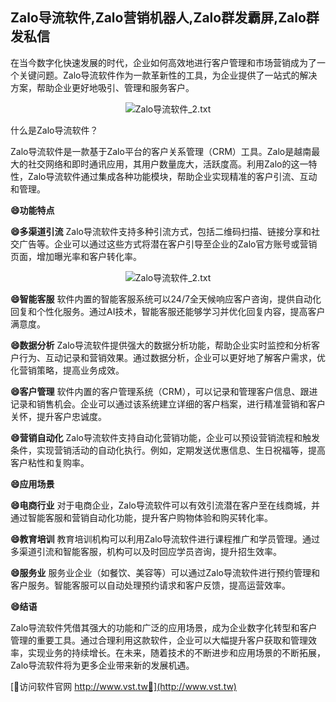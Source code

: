 ## **Zalo导流软件,Zalo营销机器人,Zalo群发霸屏,Zalo群发私信**

在当今数字化快速发展的时代，企业如何高效地进行客户管理和市场营销成为了一个关键问题。Zalo导流软件作为一款革新性的工具，为企业提供了一站式的解决方案，帮助企业更好地吸引、管理和服务客户。

 <center><img src="https://vst.tw/MP4/tuiguang/png/7.png" alt="Zalo导流软件_2.txt"></center>

什么是Zalo导流软件？

Zalo导流软件是一款基于Zalo平台的客户关系管理（CRM）工具。Zalo是越南最大的社交网络和即时通讯应用，其用户数量庞大，活跃度高。利用Zalo的这一特性，Zalo导流软件通过集成各种功能模块，帮助企业实现精准的客户引流、互动和管理。

**😄功能特点**

**😄多渠道引流**
Zalo导流软件支持多种引流方式，包括二维码扫描、链接分享和社交广告等。企业可以通过这些方式将潜在客户引导至企业的Zalo官方账号或营销页面，增加曝光率和客户转化率。

 <center><img src="https://vst.tw/MP4/tuiguang/png/5.png" alt="Zalo导流软件_2.txt"></center>

**😄智能客服**
软件内置的智能客服系统可以24/7全天候响应客户咨询，提供自动化回复和个性化服务。通过AI技术，智能客服还能够学习并优化回复内容，提高客户满意度。

**😄数据分析**
Zalo导流软件提供强大的数据分析功能，帮助企业实时监控和分析客户行为、互动记录和营销效果。通过数据分析，企业可以更好地了解客户需求，优化营销策略，提高业务成效。

**😄客户管理**
软件内置的客户管理系统（CRM），可以记录和管理客户信息、跟进记录和销售机会。企业可以通过该系统建立详细的客户档案，进行精准营销和客户关怀，提升客户忠诚度。

**😄营销自动化**
Zalo导流软件支持自动化营销功能，企业可以预设营销流程和触发条件，实现营销活动的自动化执行。例如，定期发送优惠信息、生日祝福等，提高客户粘性和复购率。

**😄应用场景**

**😄电商行业**
对于电商企业，Zalo导流软件可以有效引流潜在客户至在线商城，并通过智能客服和营销自动化功能，提升客户购物体验和购买转化率。

**😄教育培训**
教育培训机构可以利用Zalo导流软件进行课程推广和学员管理。通过多渠道引流和智能客服，机构可以及时回应学员咨询，提升招生效率。

**😄服务业**
服务业企业（如餐饮、美容等）可以通过Zalo导流软件进行预约管理和客户服务。智能客服可以自动处理预约请求和客户反馈，提高运营效率。

**😄结语**

Zalo导流软件凭借其强大的功能和广泛的应用场景，成为企业数字化转型和客户管理的重要工具。通过合理利用这款软件，企业可以大幅提升客户获取和管理效率，实现业务的持续增长。在未来，随着技术的不断进步和应用场景的不断拓展，Zalo导流软件将为更多企业带来新的发展机遇。


[👻访问软件官网 http://www.vst.tw👻](http://www.vst.tw)
